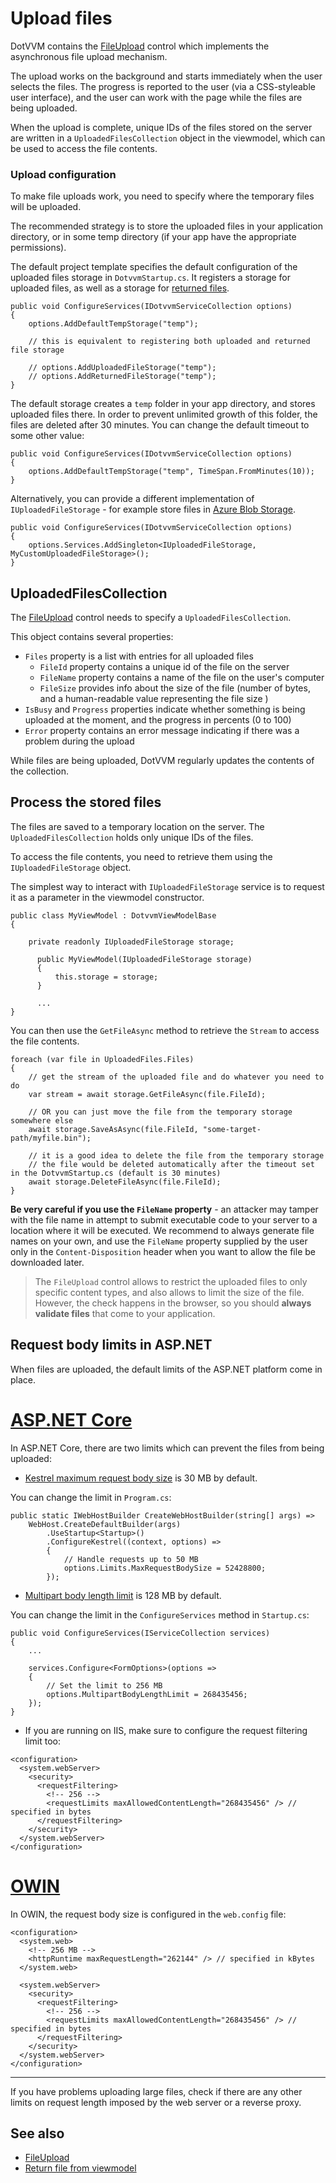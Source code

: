 # Upload files

DotVVM contains the [FileUpload](~/controls/builtin/FileUpload) control which implements the asynchronous file upload mechanism.

The upload works on the background and starts immediately when the user selects the files. The progress is reported to the user (via a CSS-styleable user interface), and the user can work with the page while the files are being uploaded. 

When the upload is complete, unique IDs of the files stored on the server are written in a `UploadedFilesCollection` object in the viewmodel, which can be used to access the file contents.

### Upload configuration

To make file uploads work, you need to specify where the temporary files will be uploaded.

The recommended strategy is to store the uploaded files in your application directory, or in some temp directory (if your app have the appropriate permissions).

The default project template specifies the default configuration of the uploaded files storage in `DotvvmStartup.cs`. It registers a storage for uploaded files, as well as a storage for [returned files](return-file-from-viewmodel).

```CSHARP
public void ConfigureServices(IDotvvmServiceCollection options)
{
    options.AddDefaultTempStorage("temp");

    // this is equivalent to registering both uploaded and returned file storage

    // options.AddUploadedFileStorage("temp");
    // options.AddReturnedFileStorage("temp");
}
```

The default storage creates a `temp` folder in your app directory, and stores uploaded files there. In order to prevent unlimited growth of this folder, the files are deleted after 30 minutes. You can change the default timeout to some other value:

```CSHARP
public void ConfigureServices(IDotvvmServiceCollection options)
{
    options.AddDefaultTempStorage("temp", TimeSpan.FromMinutes(10));
}
```

Alternatively, you can provide a different implementation of `IUploadedFileStorage` - for example store files in [Azure Blob Storage](https://docs.microsoft.com/en-us/azure/storage/blobs/storage-blobs-introduction).

```CSHARP
public void ConfigureServices(IDotvvmServiceCollection options)
{
    options.Services.AddSingleton<IUploadedFileStorage, MyCustomUploadedFileStorage>();
}
```

## UploadedFilesCollection

The [FileUpload](~/controls/builtin/FileUpload) control needs to specify a `UploadedFilesCollection`. 

This object contains several properties:

* `Files` property is a list with entries for all uploaded files
  * `FileId` property contains a unique id of the file on the server
  * `FileName` property contains a name of the file on the user's computer
  * `FileSize` provides info about the size of the file (number of bytes, and a human-readable value representing the file size )
* `IsBusy` and `Progress` properties indicate whether something is being uploaded at the moment, and the progress in percents (0 to 100)
* `Error` property contains an error message indicating if there was a problem during the upload

While files are being uploaded, DotVVM regularly updates the contents of the collection. 

## Process the stored files

The files are saved to a temporary location on the server. The `UploadedFilesCollection` holds only unique IDs of the files. 

To access the file contents, you need to retrieve them using the `IUploadedFileStorage` object. 

The simplest way to interact with `IUploadedFileStorage` service is to request it as a parameter in the viewmodel constructor.

```CSHARP
public class MyViewModel : DotvvmViewModelBase
{

    private readonly IUploadedFileStorage storage;

	  public MyViewModel(IUploadedFileStorage storage)
	  {
	      this.storage = storage;
	  }
	
	  ...
}
```

You can then use the `GetFileAsync` method to retrieve the `Stream` to access the file contents.

```CSHARP
foreach (var file in UploadedFiles.Files)
{
    // get the stream of the uploaded file and do whatever you need to do
    var stream = await storage.GetFileAsync(file.FileId);

    // OR you can just move the file from the temporary storage somewhere else
    await storage.SaveAsAsync(file.FileId, "some-target-path/myfile.bin");
    
    // it is a good idea to delete the file from the temporary storage 
    // the file would be deleted automatically after the timeout set in the DotvvmStartup.cs (default is 30 minutes)
    await storage.DeleteFileAsync(file.FileId);
}
```

**Be very careful if you use the `FileName` property** - an attacker may tamper with the file name in attempt to submit executable code to your server to a location where it will be executed. We recommend to always generate file names on your own, and use the `FileName` property supplied by the user only in the `Content-Disposition` header when you want to allow the file be downloaded later. 

> The `FileUpload` control allows to restrict the uploaded files to only specific content types, and also allows to limit the size of the file. However, the check happens in the browser, so you should **always validate files** that come to your application.

## Request body limits in ASP.NET

When files are uploaded, the default limits of the ASP.NET platform come in place.

# [ASP.NET Core](#tab/aspnetcore)

In ASP.NET Core, there are two limits which can prevent the files from being uploaded:

* [Kestrel maximum request body size](https://docs.microsoft.com/en-us/aspnet/core/mvc/models/file-uploads?view=aspnetcore-2.1#kestrel-maximum-request-body-size-2) is 30 MB by default. 

You can change the limit in `Program.cs`:

```CSHARP
public static IWebHostBuilder CreateWebHostBuilder(string[] args) =>
    WebHost.CreateDefaultBuilder(args)
        .UseStartup<Startup>()
        .ConfigureKestrel((context, options) =>
        {
            // Handle requests up to 50 MB
            options.Limits.MaxRequestBodySize = 52428800;
        });
```

* [Multipart body length limit](https://docs.microsoft.com/en-us/aspnet/core/mvc/models/file-uploads?view=aspnetcore-2.1#multipart-body-length-limit-2) is 128 MB by default.

You can change the limit in the `ConfigureServices` method in `Startup.cs`:

```CSHARP
public void ConfigureServices(IServiceCollection services)
{
    ...

    services.Configure<FormOptions>(options =>
    {
        // Set the limit to 256 MB
        options.MultipartBodyLengthLimit = 268435456;
    });
}
```

* If you are running on IIS, make sure to configure the request filtering limit too:

```
<configuration>
  <system.webServer>
    <security>
      <requestFiltering>
        <!-- 256 -->
        <requestLimits maxAllowedContentLength="268435456" /> // specified in bytes
      </requestFiltering>
    </security>
  </system.webServer>
</configuration>
```

# [OWIN](#tab/owin)

In OWIN, the request body size is configured in the `web.config` file:

```
<configuration>
  <system.web>
    <!-- 256 MB -->
    <httpRuntime maxRequestLength="262144" /> // specified in kBytes
  </system.web>

  <system.webServer>
    <security>
      <requestFiltering>
        <!-- 256 -->
        <requestLimits maxAllowedContentLength="268435456" /> // specified in bytes
      </requestFiltering>
    </security>
  </system.webServer>
</configuration>
```

***

If you have problems uploading large files, check if there are any other limits on request length imposed by the web server or a reverse proxy.

## See also

* [FileUpload](~/controls/builtin/FileUpload)
* [Return file from viewmodel](return-file-from-viewmodel)
